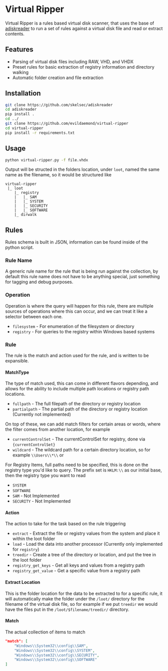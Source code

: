 # Virtual Ripper

Virtual Ripper is a rules based virtual disk scanner, that uses the base of [adiskreader](https://github.com/skelsec/adiskreader) to run a set of rules against a virtual disk file and read or extract contents.

## Features

- Parsing of virtual disk files including RAW, VHD, and VHDX
- Preset rules for basic extraction of registry information and directory walking
- Automatic folder creation and file extraction

## Installation

```bash
git clone https://github.com/skelsec/adiskreader
cd adiskreader
pip install .
cd ../
git clone https://github.com/evildaemond/virtual-ripper
cd virtual-ripper
pip install -r requirements.txt
```

## Usage

```bash
python virtual-ripper.py -f file.vhdx
```

Output will be structed in the folders location, under `loot`, named the same name as the filename, so it would be structured like

```text
virtual-ripper
 |_ loot
	|_ registry
	|	|_ SAM
	|	|_ SYSTEM
	|	|_ SECURITY
	|	|_ SOFTWARE
	|_ dirwalk
``` 

## Rules

Rules schema is built in JSON, information can be found inside of the python script.

### Rule Name

A generic rule name for the rule that is being run against the collection, by default this rule name does not have to be anything special, just something for tagging and debug purposes. 

### Operation

Operation is where the query will happen for this rule, there are multiple sources of operations where this can occur, and we can treat it like a selector between each one.

- `filesystem` - For enumeration of the filesystem or directory
- `registry` - For queries to the registry within Windows based systems

### Rule

The rule is the match and action used for the rule, and is written to be expansible. 

#### MatchType

The type of match used, this can come in different flavors depending, and allows for the ability to include multiple path locations or registry path locations. 

- `fullpath` - The full filepath of the directory or registry location
- `partialpath` - The partial path of the directory or registry location (Currently not implemented)

On top of these, we can add match filters for certain areas or words, where the filter comes from another location, for example

- `currentControlSet` - The currentControlSet for registry, done via `{currentControlSet}`
- `wildcard` - The wildcard path for a certain directory location, so for example `\\Users\\*\\` or 

For Registry Items, full paths need to be specified, this is done on the registry type you'd like to query. The prefix set is `HKLM:\\` as our initial base, then the registry type you want to read
- `SYSTEM`
- `SOFTWARE`
- `SAM` - Not Implemented
- `SECURITY` - Not Implemented

#### Action

The action to take for the task based on the rule triggering

- `extract` - Extract the file or registry values from the system and place it within the loot folder
- `load` - Load the data into another processor (Currently only implemented for `registry`)
- `treedir` - Create a tree of the directory or location, and put the tree in the loot folder
- `registry_get_keys` - Get all keys and values from a registry path
- `registry_get_value` -  Get a specific value from a registry path


#### Extract Location

This is the folder location for the data to be extracted to for a specific rule, it will automatically make the folder under the `/loot/` directory for the filename of the virtual disk file, so for example if we put `treedir` we would have the files put in the `/loot/$filename/treedir/` directory.

#### Match

The actual collection of items to match

```json
"match": [
	"Windows\\System32\\config\\SAM",
	"Windows\\System32\\config\\SYSTEM",
	"Windows\\System32\\config\\SECURITY",
	"Windows\\System32\\config\\SOFTWARE"
]
```

